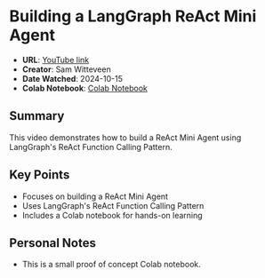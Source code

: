 # Building a LangGraph ReAct Mini Agent

- **URL**: [YouTube link](https://youtu.be/pEMhPBQMNjg?si=uSlnpIkDRu2vCNKl)
- **Creator**: Sam Witteveen
- **Date Watched**: 2024-10-15
- **Colab Notebook**: [Colab Notebook](https://drp.li/SYckW)

## Summary

This video demonstrates how to build a ReAct Mini Agent using LangGraph's ReAct Function Calling Pattern.

## Key Points

- Focuses on building a ReAct Mini Agent
- Uses LangGraph's ReAct Function Calling Pattern
- Includes a Colab notebook for hands-on learning

## Personal Notes

- This is a small proof of concept Colab notebook.
